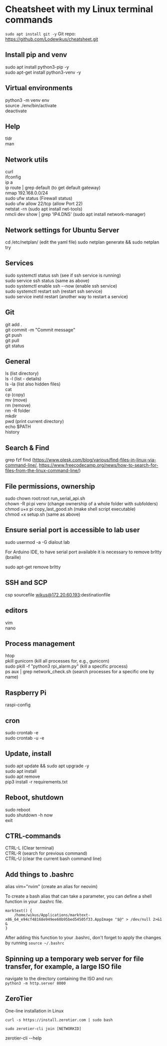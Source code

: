 # Cheatsheet with my Linux terminal commands

`sudo apt install git -y`
Git repo: https://github.com/Lodewikus/cheatsheet.git  

## Install pip and venv

sudo apt install python3-pip -y  
sudo apt-get install python3-venv -y  

## Virtual environments

python3 -m venv env  
source ./env/bin/activate  
deactivate  

## Help

tldr  
man  

## Network utils

curl  
ifconfig  
ip a  
ip route | grep default (to get default gateway)  
nmap 192.168.0.0/24  
sudo ufw status (Firewall status)  
sudo ufw allow 22/tcp (allow Port 22)  
netstat -rn (sudo apt install net-tools)  
nmcli dev show | grep 'IP4.DNS' (sudo apt  install network-manager)  

## Network settings for Ubuntu Server

cd /etc/netplan/ (edit the yaml file)
sudo netplan generate && sudo netplan try

## Services

sudo systemctl status ssh (see if ssh service is running)  
sudo service ssh status (same as above)  
sudo systemctl enable ssh --now (enable ssh service)  
sudo systemctl restart ssh (restart ssh service)  
sudo service inetd restart (another way to restart a service)  

## Git

git add .  
git commit -m "Commit message"  
git push  
git pull  
git status  

## General

ls (list directory)  
ls -l (list - details)  
ls -la (list also hidden files)  
cat  
cp (copy)  
mv (move)  
rm (remove)  
rm -R folder  
mkdir  
pwd (print current directory)  
echo $PATH  
history  

## Search & Find

grep
fzf
find (https://www.plesk.com/blog/various/find-files-in-linux-via-command-line/, https://www.freecodecamp.org/news/how-to-search-for-files-from-the-linux-command-line/)

## File permissions, ownership

sudo chown root:root run_serial_api.sh  
chown -R pi:pi venv (change ownership of a whole folder with subfolders)  
chmod u+x pi copy_last_good.sh (make shell script executable)  
chmod +x setup.sh  (same as above)  

## Ensure serial port is accessible to lab user

sudo usermod -a -G dialout lab  

For Arduino IDE, to have serial port available it is necessary to remove brltty (braille)

sudo apt-get remove brltty

## SSH and SCP

csp sourcefile wikus@172.20.60.193:destinationfile  

## editors

vim  
nano  

## Process management

htop  
pkill gunicorn (kill all processes for, e.g., gunicorn)  
sudo pkill -f "python3 rpi_alarm.py" (kill a specific process)  
ps aux | grep network_check.sh (search processes for a specific one by name)  

## Raspberry Pi

raspi-config  

## cron

sudo crontab -e  
sudo crontab -u <user> -e  

## Update, install

sudo apt update && sudo apt upgrade -y  
sudo apt install <program>  
sudo apt remove <program>  
pip3 install -r requirements.txt  

## Reboot, shutdown

sudo reboot  
sudo shutdown -h now  
exit  

## CTRL-commands

CTRL-L (Clear terminal)  
CTRL-R (search for previous command)  
CTRL-U (clear the current bash command line)  

## Add things to .bashrc

alias vim="nvim" (create an alias for neovim)  

To create a bash alias that can take a parameter, you can define a shell function in your .bashrc file.

```
marktext() {  
    /home/wikus/Applications/marktext-x86_64_e94cf48168e949ee60b95bed54505f33.AppImage "$@" > /dev/null 2>&1 &  
}
```

After adding this function to your .bashrc, don't forget to apply the changes by running `source ~/.bashrc`

## Spinning up a temporary web server for file transfer, for example, a large ISO file

navigate to the directory containing the ISO and run:  
`python3 -m http.server 8000`   

## ZeroTier

One-line installation in Linux

```
curl -s https://install.zerotier.com | sudo bash

sudo zerotier-cli join [NETWORKID]
```

zerotier-cli --help
